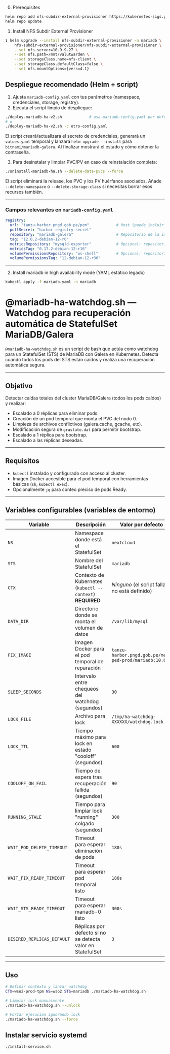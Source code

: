 0. Prerequisites
```bash
helm repo add nfs-subdir-external-provisioner https://kubernetes-sigs.github.io/nfs-subdir-external-provisioner/
helm repo update
```

1. Install NFS Subdir External Provisioner

```bash
❯ helm upgrade --install nfs-subdir-external-provisioner -n mariadb \
    nfs-subdir-external-provisioner/nfs-subdir-external-provisioner \
    --set nfs.server=10.9.9.27 \
    --set nfs.path=/mnt/valutwarden \
    --set storageClass.name=nfs-client \
    --set storageClass.defaultClass=false \
    --set nfs.mountOptions={vers=4.1} 
```

## Despliegue recomendado (Helm + script)

1. Ajusta `mariadb-config.yaml` con tus parámetros (namespace, credenciales, storage, registry).
2. Ejecuta el script limpio de despliegue:

```bash
./deploy-mariadb-ha-v2.sh            # usa mariadb-config.yaml por defecto
# o
./deploy-mariadb-ha-v2.sh -c otro-config.yaml
```

El script creará/actualizará el secreto de credenciales, generará un `values.yaml` temporal y lanzará `helm upgrade --install` para `bitnami/mariadb-galera`. Al finalizar mostrará el estado y cómo obtener la contraseña.

3. Para desinstalar y limpiar PVC/PV en caso de reinstalación completa:

```bash
./uninstall-mariadb-ha.sh --delete-data-pvcs --force
```

El script eliminará la release, los PVC y los PV huérfanos asociados. Añade `--delete-namespace` o `--delete-storage-class` si necesitas borrar esos recursos también.

---

### Campos relevantes en `mariadb-config.yaml`

```yaml
registry:
  url: "tanzu-harbor.pngd.gob.pe/pcm"            # Host (puede incluir prefijo de proyecto)
  pullSecret: "harbor-registry-secret"
  repository: "mariadb-galera"                   # Repositorio de la imagen principal (ej: mef/mariadb-galera)
  tag: "12.0.2-debian-12-r0"
  metricsRepository: "mysqld-exporter"           # Opcional: repositorio para el exporter
  metricsTag: "0.17.2-debian-12-r16"
  volumePermissionsRepository: "os-shell"        # Opcional: repositorio para el init de permisos
  volumePermissionsTag: "12-debian-12-r36"
```

---

2. Install mariadb in high availability mode (YAML estático legado)
```bash
kubectl apply -f mariadb.yaml -n mariadb
```

# @mariadb-ha-watchdog.sh — Watchdog para recuperación automática de StatefulSet MariaDB/Galera

`@mariadb-ha-watchdog.sh` es un script de bash que actúa como watchdog para un StatefulSet (STS) de MariaDB con Galera en Kubernetes. Detecta cuando todos los pods del STS están caídos y realiza una recuperación automática segura.

---

## Objetivo

Detectar caídas totales del cluster MariaDB/Galera (todos los pods caídos) y realizar:

- Escalado a 0 réplicas para eliminar pods.
- Creación de un pod temporal que monta el PVC del nodo 0.
- Limpieza de archivos conflictivos (galera.cache, gcache, etc).
- Modificación segura de `grastate.dat` para permitir bootstrap.
- Escalado a 1 réplica para bootstrap.
- Escalado a las réplicas deseadas.

---

## Requisitos

- `kubectl` instalado y configurado con acceso al cluster.
- Imagen Docker accesible para el pod temporal con herramientas básicas (`sh`, `kubectl exec`).
- Opcionalmente `jq` para conteo preciso de pods Ready.

---

## Variables configurables (variables de entorno)

| Variable                 | Descripción                                                     | Valor por defecto                                    |
|-------------------------|-----------------------------------------------------------------|----------------------------------------------------|
| `NS`                    | Namespace donde está el StatefulSet                              | `nextcloud`                                        |
| `STS`                   | Nombre del StatefulSet                                           | `mariadb`                                          |
| `CTX`                   | Contexto de Kubernetes (`kubectl --context`) **REQUIRED**       | *Ninguno* (el script falla si no está definido)    |
| `DATA_DIR`              | Directorio donde se monta el volumen de datos                   | `/var/lib/mysql`                                   |
| `FIX_IMAGE`             | Imagen Docker para el pod temporal de reparación                | `tanzu-harbor.pngd.gob.pe/mef-ped-prod/mariadb:10.6` |
| `SLEEP_SECONDS`         | Intervalo entre chequeos del watchdog (segundos)                | `30`                                               |
| `LOCK_FILE`             | Archivo para lock                                                 | `/tmp/ha-watchdog-XXXXXX/watchdog.lock`            |
| `LOCK_TTL`              | Tiempo máximo para lock en estado "cooloff" (segundos)          | `600`                                              |
| `COOLOFF_ON_FAIL`       | Tiempo de espera tras recuperación fallida (segundos)           | `90`                                               |
| `RUNNING_STALE`         | Tiempo para limpiar lock "running" colgado (segundos)           | `300`                                              |
| `WAIT_POD_DELETE_TIMEOUT` | Timeout para esperar eliminación de pods                       | `180s`                                             |
| `WAIT_FIX_READY_TIMEOUT` | Timeout para esperar pod temporal listo                         | `180s`                                             |
| `WAIT_STS_READY_TIMEOUT` | Timeout para esperar mariadb-0 listo                            | `300s`                                             |
| `DESIRED_REPLICAS_DEFAULT` | Réplicas por defecto si no se detecta valor en StatefulSet    | `3`                                                |

---

## Uso

```bash
# Definir contexto y lanzar watchdog
CTX=wso2-prod-tpm NS=wso2 STS=mariadb ./mariadb-ha-watchdog.sh

# Limpiar lock manualmente
./mariadb-ha-watchdog.sh --unlock

# Forzar ejecución ignorando lock
./mariadb-ha-watchdog.sh --force
```

## Instalar servicio systemd

```bash
./install-service.sh
```
